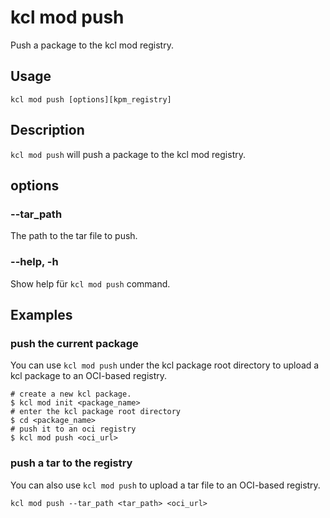 # kcl mod push

Push a package to the kcl mod registry.

## Usage

```shell
kcl mod push [options][kpm_registry]
```

## Description

`kcl mod push` will push a package to the kcl mod registry.

## options

### --tar_path

The path to the tar file to push.

### --help, -h

Show help für `kcl mod push` command.

## Examples

### push the current package

You can use `kcl mod push` under the kcl package root directory to upload a kcl package to an OCI-based registry.

```shell
# create a new kcl package.
$ kcl mod init <package_name>
# enter the kcl package root directory
$ cd <package_name>
# push it to an oci registry
$ kcl mod push <oci_url>
```

### push a tar to the registry

You can also use `kcl mod push` to upload a tar file to an OCI-based registry.

```shell
kcl mod push --tar_path <tar_path> <oci_url>
```

